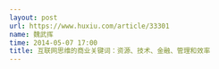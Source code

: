 ```yaml
---
layout: post
url: https://www.huxiu.com/article/33301
name: 魏武挥
time: 2014-05-07 17:00
title: 互联网思维的商业关键词：资源、技术、金融、管理和效率
---
```

